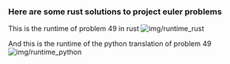 ### Here are some rust solutions to project euler problems

This is the runtime of problem 49 in rust
![img/runtime_rust](p49/img/runtime_rust)

And this is the runtime of the python translation of problem 49
![img/runtime_python](p49/img/runtime_python)


